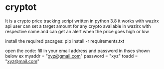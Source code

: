 # cryptot

It is a crypto price tracking script written in python 3.8
it works with wazirx api
user can set a target amount for any crypto available in wazirx with respective name and can get an alert when the price goes high or low 


install the required pacages:
                             pip install -r requirements.txt
      
open the code:
              fill in your email address and password in thses shown below
            ex myaddr = "xyz@gmail.com"
               password = "xyz"
               toadd = "xyz@mail.com"
